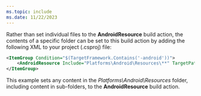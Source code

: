 ```yaml
---
ms.topic: include
ms.date: 11/22/2023
---
```


Rather than set individual files to the **AndroidResource** build action, the contents of a specific folder can be set to this build action by adding the following XML to your project (.csproj) file:

```xml
<ItemGroup Condition="$(TargetFramework.Contains('-android'))">
    <AndroidResource Include="Platforms\Android\Resources\**" TargetPath="%(RecursiveDir)%(Filename)%(Extension)" />
</ItemGroup>
```

This example sets any content in the *Platforms\Android\Resources* folder, including content in sub-folders, to the **AndroidResource** build action.
